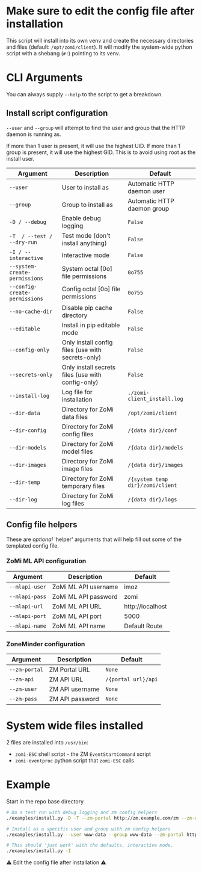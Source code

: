 # Make sure to edit the config file after installation

This script will install into its own venv and create the necessary directories and files (default: `/opt/zomi/client`). 
It will modify the system-wide python script with a shebang (`#!`) pointing to its venv.

# CLI Arguments

You can always supply `--help` to the script to get a breakdown.

## Install script configuration
`--user` and `--group` will attempt to find the user and group that the HTTP daemon is running as. 

If more than 1 user is present, it will use the highest UID. If more than 1 group is present, 
it will use the highest GID. This is to avoid using root as the install user.

| Argument                      | Description                                       | Default                          |
|-------------------------------|---------------------------------------------------|----------------------------------|
| `--user`                      | User to install as                                | Automatic HTTP daemon user       |
| `--group`                     | Group to install as                               | Automatic HTTP daemon group      |
| `-D / --debug`                | Enable debug logging                              | `False`                          |
| `-T  / --test / --dry-run`    | Test mode (don't install anything)                | `False`                          |
| `-I / --interactive`          | Interactive mode                                  | `False`                          |
| `--system-create-permissions` | System octal [0o] file permissions                | `0o755`                          |
| `--config-create-permissions` | Config octal [0o] file permissions                | `0o755`                          |
| `--no-cache-dir`              | Disable pip cache directory                       | `False`                          |
| `--editable`                  | Install in pip editable mode                      | `False`                          |
| `--config-only`               | Only install config files (use with secrets-only) | `False`                          |
| `--secrets-only`              | Only install secrets files (use with config-only) | `False`                          |
| `--install-log`               | Log file for installation                         | `./zomi-client_install.log`      |
| `--dir-data`                  | Directory for ZoMi data files                     | `/opt/zomi/client`               |
| `--dir-config`                | Directory for ZoMi config files                   | `/{data dir}/conf`               |
| `--dir-models`                | Directory for ZoMi model files                    | `/{data dir}/models`             |
| `--dir-images`                | Directory for ZoMi image files                    | `/{data dir}/images`             |
| `--dir-temp`                  | Directory for ZoMi temporary files                | `/{system temp dir}/zomi/client` |
| `--dir-log`                   | Directory for ZoMi log files                      | `/{data dir}/logs`               |

## Config file helpers
These are *optional* 'helper' arguments that will help fill out some of the templated config file.

### ZoMi ML API configuration

| Argument                      | Description                        | Default                        |
|-------------------------------|------------------------------------|--------------------------------|
| `--mlapi-user`                | ZoMi ML API username               | imoz                           |
| `--mlapi-pass`                | ZoMi ML API password               | zomi                           |
| `--mlapi-url`                 | ZoMi ML API URL                    | http://localhost               |
| `--mlapi-port`                | ZoMi ML API port                   | 5000                           |
| `--mlapi-name`                | ZoMi ML API name                   | Default Route                  |

### ZoneMinder configuration
| Argument      | Description     | Default             |
|---------------|-----------------|---------------------|
| `--zm-portal` | ZM Portal URL   | `None`              |
| `--zm-api`    | ZM API URL      | `/{portal url}/api` |
| `--zm-user`   | ZM API username | `None`              |
| `--zm-pass`   | ZM API password | `None`              |

# System wide files installed
2 files are installed into `/usr/bin`:
- `zomi-ESC` shell script - the ZM `EventStartCommand` script
- `zomi-eventproc` python script that `zomi-ESC` calls

# Example
Start in the repo base directory
```bash
# Do a test run with debug logging and zm config helpers
./examples/install.py -D -T --zm-portal http://zm.example.com/zm --zm-user zmapiuser --zm-pass zmapipass

# Install as a specific user and group with zm config helpers
./examples/install.py --user www-data --group www-data --zm-portal http://zm.example.com --zm-user zmapiuser --zm-pass zmapipass 

# This should 'just work' with the defaults, interactive mode.
./examples/install.py -I

```

:warning: Edit the config file after installation :warning: